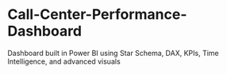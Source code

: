 # Call-Center-Performance-Dashboard
Dashboard built in Power BI using Star Schema, DAX, KPIs, Time Intelligence, and advanced visuals
